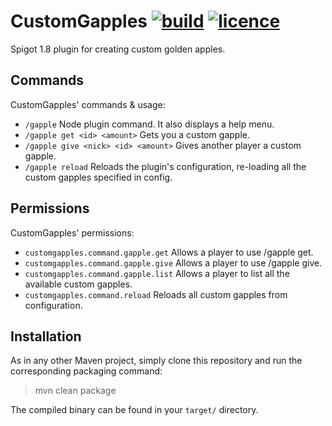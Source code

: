 CustomGapples [![build](https://github.com/BGMP/CustomGapples/actions/workflows/build.yml/badge.svg)](https://github.com/BGMP/CustomGapples/actions/workflows/build.yml) [![licence](https://gitlicense.com/badge/BGMP/CustomGapples)](https://github.com/BGMP/CustomGapples/blob/master/LICENCE.md)
===
Spigot 1.8 plugin for creating custom golden apples.

## Commands
CustomGapples' commands & usage:
  - `/gapple` Node plugin command. It also displays a help menu.
  - `/gapple get <id> <amount>` Gets you a custom gapple.
  - `/gapple give <nick> <id> <amount>` Gives another player a custom gapple.
  - `/gapple reload` Reloads the plugin's configuration, re-loading all the custom gapples specified in config.
  
## Permissions
CustomGapples' permissions:
  - `customgapples.command.gapple.get` Allows a player to use /gapple get.
  - `customgapples.command.gapple.give` Allows a player to use /gapple give.
  - `customgapples.command.gapple.list` Allows a player to list all the available custom gapples.
  - `customgapples.command.reload` Reloads all custom gapples from configuration.
  
## Installation
As in any other Maven project, simply clone this repository and run the corresponding packaging command:

  > mvn clean package

The compiled binary can be found in your `target/` directory.
